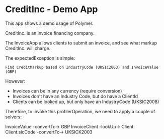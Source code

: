 # CreditInc - Demo App

This app shows a demo usage of Polymer.

CreditInc. is an invoice financing company.

The InvoiceApp allows clients to submit an invoice, and see
what markup CreditInc. will charge.

The expectedException is simple:

```
Find CreditMarkup based on IndustryCode (UKSIC2003) and InvoiceValue (GBP)
```

However:

 * Invoices can be in any currency (require conversion)
 * Invoices don't have an Industry Code, but do have a ClientId
 * Clients can be looked up, but only have an IndustryCode (UKSIC2008)
 
Therefore, to invoke this profilerOperation, we need to apply a couple of solvers:

InvoiceValue -convertTo-> GBP
InvoiceClient -lookUp-> Client
Client.sicCode -convertTo-> UKSICK2003
 
